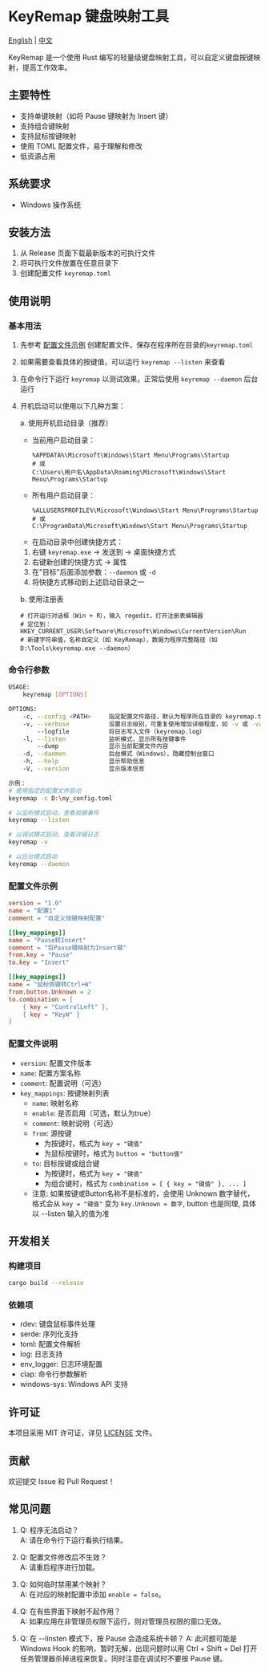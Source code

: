 # KeyRemap 键盘映射工具

[English](README_en.md) | [中文](README.md)

KeyRemap 是一个使用 Rust 编写的轻量级键盘映射工具，可以自定义键盘按键映射，提高工作效率。

## 主要特性

- 支持单键映射（如将 Pause 键映射为 Insert 键）
- 支持组合键映射
- 支持鼠标按键映射
- 使用 TOML 配置文件，易于理解和修改
- 低资源占用

## 系统要求

- Windows 操作系统

## 安装方法

1. 从 Release 页面下载最新版本的可执行文件
2. 将可执行文件放置在任意目录下
3. 创建配置文件 `keyremap.toml`

## 使用说明

### 基本用法

1. 先参考 [配置文件示例](#配置文件示例) 创建配置文件，保存在程序所在目录的`keyremap.toml`
2. 如果需要查看具体的按键值，可以运行 `keyremap --listen` 来查看
3. 在命令行下运行 `keyremap` 以测试效果，正常后使用 `keyremap --daemon` 后台运行
4. 开机启动可以使用以下几种方案：

   a. 使用开机启动目录（推荐）
      - 当前用户启动目录：
        ```
        %APPDATA%\Microsoft\Windows\Start Menu\Programs\Startup
        # 或
        C:\Users\用户名\AppData\Roaming\Microsoft\Windows\Start Menu\Programs\Startup
        ```
      - 所有用户启动目录：
        ```
        %ALLUSERSPROFILE%\Microsoft\Windows\Start Menu\Programs\Startup
        # 或
        C:\ProgramData\Microsoft\Windows\Start Menu\Programs\Startup
        ```
      - 在启动目录中创建快捷方式：
      1. 右键 `keyremap.exe` -> 发送到 -> 桌面快捷方式
      2. 右键新创建的快捷方式 -> 属性
      3. 在"目标"后面添加参数：`--daemon` 或 `-d`
      4. 将快捷方式移动到上述启动目录之一

   b. 使用注册表
      ```
      # 打开运行对话框（Win + R），输入 regedit，打开注册表编辑器
      # 定位到：HKEY_CURRENT_USER\Software\Microsoft\Windows\CurrentVersion\Run
      # 新建字符串值，名称自定义（如 KeyRemap），数据为程序完整路径（如 D:\Tools\keyremap.exe --daemon）
      ```

### 命令行参数

```bash
USAGE:
    keyremap [OPTIONS]

OPTIONS:
    -c, --config <PATH>     指定配置文件路径，默认为程序所在目录的 keyremap.toml
    -v, --verbose           设置日志级别，可重复使用增加详细程度，如 -v 或 -vv
        --logfile           将日志写入文件（keyremap.log）
    -l, --listen            监听模式，显示所有按键事件
        --dump              显示当前配置文件内容
    -d, --daemon            后台模式（Windows），隐藏控制台窗口
    -h, --help              显示帮助信息
    -V, --version           显示版本信息

示例：
# 使用指定的配置文件启动
keyremap -c D:\my_config.toml

# 以监听模式启动，查看按键事件
keyremap --listen

# 以调试模式启动，查看详细日志
keyremap -v

# 以后台模式启动
keyremap --daemon
```

### 配置文件示例

```toml
version = "1.0"
name = "配置1"
comment = "自定义按键映射配置"

[[key_mappings]]
name = "Pause转Insert"
comment = "将Pause键映射为Insert键"
from.key = "Pause"
to.key = "Insert"

[[key_mappings]]
name = "鼠标侧键转Ctrl+W"
from.button.Unknown = 2
to.combination = [
    { key = "ControlLeft" },
    { key = "KeyW" }
]
```

### 配置文件说明

- `version`: 配置文件版本
- `name`: 配置方案名称
- `comment`: 配置说明（可选）
- `key_mappings`: 按键映射列表
  - `name`: 映射名称
  - `enable`: 是否启用（可选，默认为true）
  - `comment`: 映射说明（可选）
  - `from`: 源按键
      - 为按键时，格式为 `key = "键值"`
      - 为鼠标按键时，格式为 `button = "button值"`
  - `to`: 目标按键或组合键
      - 为按键时，格式为 `key = "键值"`
      - 为组合键时，格式为 `combination = [ { key = "键值" }, ... ]`
  - 注意: 如果按键或Button名称不是标准的，会使用 Unknown 数字替代，格式会从 `key = "键值"` 变为 `key.Unknown = 数字`, button 也是同理, 具体以 --listen 输入的值为准

## 开发相关

### 构建项目

```bash
cargo build --release
```

### 依赖项

- rdev: 键盘鼠标事件处理
- serde: 序列化支持
- toml: 配置文件解析
- log: 日志支持
- env_logger: 日志环境配置
- clap: 命令行参数解析
- windows-sys: Windows API 支持

## 许可证

本项目采用 MIT 许可证，详见 [LICENSE](LICENSE) 文件。

## 贡献

欢迎提交 Issue 和 Pull Request！

## 常见问题

1. Q: 程序无法启动？  
   A: 请在命令行下运行看执行结果。

2. Q: 配置文件修改后不生效？  
   A: 请重启程序进行加载。

3. Q: 如何临时禁用某个映射？  
   A: 在对应的映射配置中添加 `enable = false`。

4. Q: 在有些界面下映射不起作用？  
   A: 如果应用在非管理员权限下运行，则对管理员权限的窗口无效。

5. Q: 在 --linsten 模式下，按 Pause 会造成系统卡顿？
   A: 此问题可能是 Windows Hook 的影响，暂时无解，出现问题时以用 Ctrl + Shift + Del 打开任务管理器杀掉进程来恢复。同时注意在调试时不要按 Pause 键。 
